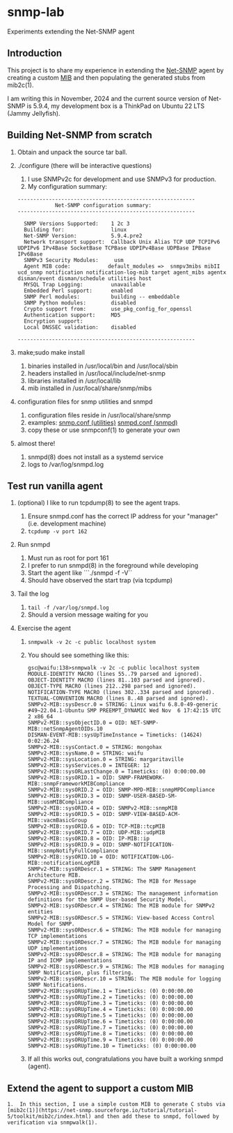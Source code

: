 # snmp-lab
Experiments extending the Net-SNMP agent

## Introduction
This project is to share my experience in extending the [Net-SNMP](https://en.wikipedia.org/wiki/Net-SNMP) agent by creating a custom [MIB](https://en.wikipedia.org/wiki/Management_information_base) and then populating the generated stubs from mib2c(1).

I am writing this in November, 2024 and the current source version of Net-SNMP is 5.9.4, my development box is a ThinkPad on Ubuntu 22 LTS (Jammy Jellyfish).

## Building Net-SNMP from scratch
1. Obtain and unpack the source tar ball.
1. ./configure (there will be interactive questions)
    1. I use SNMPv2c for development and use SNMPv3 for production.
    1. My configuration summary:

    ```
    ---------------------------------------------------------
                Net-SNMP configuration summary:
    ---------------------------------------------------------

      SNMP Versions Supported:    1 2c 3
      Building for:               linux
      Net-SNMP Version:           5.9.4.pre2
      Network transport support:  Callback Unix Alias TCP UDP TCPIPv6 UDPIPv6 IPv4Base SocketBase TCPBase UDPIPv4Base UDPBase IPBase IPv6Base
      SNMPv3 Security Modules:     usm
      Agent MIB code:            default_modules =>  snmpv3mibs mibII ucd_snmp notification notification-log-mib target agent_mibs agentx disman/event disman/schedule utilities host
      MYSQL Trap Logging:         unavailable
      Embedded Perl support:      enabled
      SNMP Perl modules:          building -- embeddable
      SNMP Python modules:        disabled
      Crypto support from:        use_pkg_config_for_openssl
      Authentication support:     MD5
      Encryption support:         
      Local DNSSEC validation:    disabled

    ---------------------------------------------------------
    ```

1. make;sudo make install
    1. binaries installed in /usr/local/bin and /usr/local/sbin
    1. headers installed in /usr/local/include/net-snmp
    1. libraries installed in /usr/local/lib
    1. mib installed in /usr/local/share/snmp/mibs

1. configuration files for snmp utilities and snmpd
    1. configuration files reside in /usr/local/share/snmp
    1. examples:
        [snmp.conf (utilities)](https://github.com/guycole/snmp-lab/blob/main/config/snmp.conf)
        [snmpd.conf (snmpd)](https://github.com/guycole/snmp-lab/blob/main/config/snmpd.conf)
    1. copy these or use snmpconf(1) to generate your own

1. almost there!
    1. snmpd(8) does not install as a systemd service
    1. logs to /var/log/snmpd.log

## Test run vanilla agent
1. (optional) I like to run tcpdump(8) to see the agent traps.
    1. Ensure snmpd.conf has the correct IP address for your "manager" (i.e. development machine)
    1. ```tcpdump -v port 162```

1. Run snmpd
    1. Must run as root for port 161
    1. I prefer to run snmpd(8) in the foreground while developing
    1. Start the agent like ```./snmpd -f -V``
    1. Should have observed the start trap (via tcpdump)

1. Tail the log
    1. ```tail -f /var/log/snmpd.log```
    1. Should a version message waiting for you

1. Exercise the agent
    1. ```snmpwalk -v 2c -c public localhost system```
    1. You should see something like this:
        ```
        gsc@waifu:138>snmpwalk -v 2c -c public localhost system
        MODULE-IDENTITY MACRO (lines 55..79 parsed and ignored).
        OBJECT-IDENTITY MACRO (lines 81..103 parsed and ignored).
        OBJECT-TYPE MACRO (lines 212..298 parsed and ignored).
        NOTIFICATION-TYPE MACRO (lines 302..334 parsed and ignored).
        TEXTUAL-CONVENTION MACRO (lines 8..48 parsed and ignored).
        SNMPv2-MIB::sysDescr.0 = STRING: Linux waifu 6.8.0-49-generic #49~22.04.1-Ubuntu SMP PREEMPT_DYNAMIC Wed Nov  6 17:42:15 UTC 2 x86_64
        SNMPv2-MIB::sysObjectID.0 = OID: NET-SNMP-MIB::netSnmpAgentOIDs.10
        DISMAN-EVENT-MIB::sysUpTimeInstance = Timeticks: (14624) 0:02:26.24
        SNMPv2-MIB::sysContact.0 = STRING: mongohax
        SNMPv2-MIB::sysName.0 = STRING: waifu
        SNMPv2-MIB::sysLocation.0 = STRING: margaritaville
        SNMPv2-MIB::sysServices.0 = INTEGER: 12
        SNMPv2-MIB::sysORLastChange.0 = Timeticks: (0) 0:00:00.00
        SNMPv2-MIB::sysORID.1 = OID: SNMP-FRAMEWORK-MIB::snmpFrameworkMIBCompliance
        SNMPv2-MIB::sysORID.2 = OID: SNMP-MPD-MIB::snmpMPDCompliance
        SNMPv2-MIB::sysORID.3 = OID: SNMP-USER-BASED-SM-MIB::usmMIBCompliance
        SNMPv2-MIB::sysORID.4 = OID: SNMPv2-MIB::snmpMIB
        SNMPv2-MIB::sysORID.5 = OID: SNMP-VIEW-BASED-ACM-MIB::vacmBasicGroup
        SNMPv2-MIB::sysORID.6 = OID: TCP-MIB::tcpMIB
        SNMPv2-MIB::sysORID.7 = OID: UDP-MIB::udpMIB
        SNMPv2-MIB::sysORID.8 = OID: IP-MIB::ip
        SNMPv2-MIB::sysORID.9 = OID: SNMP-NOTIFICATION-MIB::snmpNotifyFullCompliance
        SNMPv2-MIB::sysORID.10 = OID: NOTIFICATION-LOG-MIB::notificationLogMIB
        SNMPv2-MIB::sysORDescr.1 = STRING: The SNMP Management Architecture MIB.
        SNMPv2-MIB::sysORDescr.2 = STRING: The MIB for Message Processing and Dispatching.
        SNMPv2-MIB::sysORDescr.3 = STRING: The management information definitions for the SNMP User-based Security Model.
        SNMPv2-MIB::sysORDescr.4 = STRING: The MIB module for SNMPv2 entities
        SNMPv2-MIB::sysORDescr.5 = STRING: View-based Access Control Model for SNMP.
        SNMPv2-MIB::sysORDescr.6 = STRING: The MIB module for managing TCP implementations
        SNMPv2-MIB::sysORDescr.7 = STRING: The MIB module for managing UDP implementations
        SNMPv2-MIB::sysORDescr.8 = STRING: The MIB module for managing IP and ICMP implementations
        SNMPv2-MIB::sysORDescr.9 = STRING: The MIB modules for managing SNMP Notification, plus filtering.
        SNMPv2-MIB::sysORDescr.10 = STRING: The MIB module for logging SNMP Notifications.
        SNMPv2-MIB::sysORUpTime.1 = Timeticks: (0) 0:00:00.00
        SNMPv2-MIB::sysORUpTime.2 = Timeticks: (0) 0:00:00.00
        SNMPv2-MIB::sysORUpTime.3 = Timeticks: (0) 0:00:00.00
        SNMPv2-MIB::sysORUpTime.4 = Timeticks: (0) 0:00:00.00
        SNMPv2-MIB::sysORUpTime.5 = Timeticks: (0) 0:00:00.00
        SNMPv2-MIB::sysORUpTime.6 = Timeticks: (0) 0:00:00.00
        SNMPv2-MIB::sysORUpTime.7 = Timeticks: (0) 0:00:00.00
        SNMPv2-MIB::sysORUpTime.8 = Timeticks: (0) 0:00:00.00
        SNMPv2-MIB::sysORUpTime.9 = Timeticks: (0) 0:00:00.00
        SNMPv2-MIB::sysORUpTime.10 = Timeticks: (0) 0:00:00.00
        ```

    1. If all this works out, congratulations you have built a working snmpd (agent).

## Extend the agent to support a custom MIB
    1.  In this section, I use a simple custom MIB to generate C stubs via [mib2c(1)](https://net-snmp.sourceforge.io/tutorial/tutorial-5/toolkit/mib2c/index.html) and then add these to snmpd, followed by verification via snmpwalk(1).
